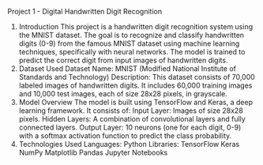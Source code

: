 Project 1 - Digital Handwritten Digit Recognition
1. Introduction
This project is a handwritten digit recognition system using the MNIST dataset. The goal is to recognize and classify handwritten digits (0-9) from the famous MNIST dataset using machine learning techniques, specifically with neural networks. The model is trained to predict the correct digit from input images of handwritten digits.
2. Dataset Used
Dataset Name: MNIST (Modified National Institute of Standards and Technology)
Description: This dataset consists of 70,000 labeled images of handwritten digits. It includes 60,000 training images and 10,000 test images, each of size 28x28 pixels, in grayscale.
3. Model Overview
The model is built using TensorFlow and Keras, a deep learning framework.
It consists of:
Input Layer: Images of size 28x28 pixels.
Hidden Layers: A combination of convolutional layers and fully connected layers.
Output Layer: 10 neurons (one for each digit, 0-9) with a softmax activation function to predict the class probability.
4. Technologies Used
Languages: Python
Libraries:
TensorFlow
Keras
NumPy
Matplotlib
Pandas
Jupyter Notebooks
